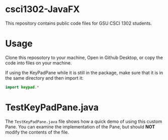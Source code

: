 # csci1302-JavaFX
 This repository contains public code files for GSU CSCI 1302 students.
 
 # Usage
 Clone this reposotory to your machine, Open in Github Desktop, or copy the code into files on your machine.  
 
 If using the KeyPadPane while it is still in the package, make sure that it is in the same directory and then import it:
 ```java
 import keypad.*
 ```
 
 # TestKeyPadPane.java
 The `TestKeyPadPane.java` file shows how a quick demo of using this custom Pane.  You can examine the implementation of the Pane, but should **NOT** 
 modify the contents of the file.
